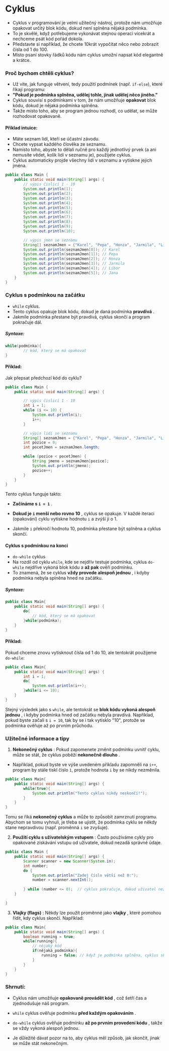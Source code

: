 # Cyklus

- Cyklus v programování je velmi užitečný nástroj, protože nám umožňuje opakovat určitý blok kódu, dokud není splněna
  nějaká podmínka.
- To je skvělé, když potřebujeme vykonávat stejnou operaci vícekrát a nechceme psát kód pořád dokola.
- Představte si například, že chcete 10krát vypočítat něco nebo zobrazit čísla od 1 do 100.
- Místo psaní stovky řádků kódu nám cyklus umožní napsat kód elegantně a krátce.

### Proč bychom chtěli cyklus?

- Už víte, jak funguje větvení, tedy použití podmínek (např. `if-else`), které říkají programu:
- **"Pokud je podmínka splněna, udělej tohle, jinak udělej něco jiného."**
- Cyklus souvisí s podmínkami v tom, že nám umožňuje **opakovat**  blok kódu, dokud je nějaká podmínka splněna.
- Takže místo toho, aby se program jednou rozhodl, co udělat, se může rozhodovat opakovaně.

#### Příklad intuice:

- Máte seznam lidí, kteří se účastní závodu.
- Chcete vypsat každého člověka ze seznamu.
- Namísto toho, abyste to dělali ručně pro každý jednotlivý prvek (a ani nemusíte vědet, kolik lidí v seznamu je),
  použijete cyklus.
- Cyklus automaticky projde všechny lidi v seznamu a vytiskne jejich jména.

```java
public class Main {
    public static void main(String[] args) {
        // výpis čislicí 1 - 10
        System.out.println(1);
        System.out.println(2);
        System.out.println(3);
        System.out.println(4);
        System.out.println(5);
        System.out.println(6);
        System.out.println(7);
        System.out.println(8);
        System.out.println(9);
        System.out.println(10);

        // výpis jmen se seznamu
        String[] seznamJmen = {"Karel", "Pepa", "Honza", "Jarmila", "Libor", "Jana"};
        System.out.println(seznamJmen[0]); // Karel
        System.out.println(seznamJmen[1]); // Pepa
        System.out.println(seznamJmen[2]); // Honza
        System.out.println(seznamJmen[3]); // Jarmila
        System.out.println(seznamJmen[4]); // Libor
        System.out.println(seznamJmen[5]); // Jana
    }
}
```

### Cyklus s podmínkou na začátku

- `while` cyklus.
- Tento cyklus opakuje blok kódu, dokud je daná podmínka **pravdivá** .
- Jakmile podmínka přestane být pravdivá, cyklus skončí a program pokračuje dál.

##### Syntaxe:

```java
while(podmínka){
        // kód, který se má opakovat
}
```

#### Příklad:

Jak přepsat předchozí kód do cyklu?

```java
public class Main {
    public static void main(String[] args) {

        // výpis čislicí 1 - 10
        int i = 1;
        while (i <= 10) {
            System.out.println(i);
            i++;
        }

        // výpis lidí se seznamu
        String[] seznamJmen = {"Karel", "Pepa", "Honza", "Jarmila", "Libor", "Jana"};
        int pozice = 0;
        int pocetJmen = seznamJmen.length;

        while (pozice < pocetJmen) {
            String jmeno = seznamJmen[pozice];
            System.out.println(jmeno);
            pozice++;
        }
    }
}
```

Tento cyklus funguje takto:

- **Začínáme s `i = 1`** .

- **Dokud je `i` menší nebo rovno 10** , cyklus se opakuje. V každé iteraci (opakování) cyklu vytiskne hodnotu `i` a
  zvýší ji o 1.

- Jakmile `i` překročí hodnotu 10, podmínka přestane být splněna a cyklus skončí.

#### Cyklus s podmínkou na konci

- `do-while` cyklus
- Na rozdíl od cyklu `while`, kde se nejdřív testuje podmínka, cyklus `do-while` nejdříve vykoná
  blok kódu a **až pak**  ověří podmínku.
- To znamená, že se cyklus **vždy provede alespoň jednou** , i kdyby podmínka
  nebyla splněna hned na začátku.

##### Syntaxe:

```java
public class Main{
    public static void main(String[] args) {
        do{
            // kód, který se má opakovat
        }while(podmínka);       
    }
}
```

#### Příklad:

Pokud chceme znovu vytisknout čísla od 1 do 10, ale tentokrát použijeme `do-while`:

```java
public class Main{
    public static void main(String[] args) {
        int i = 1;
        do{
            System.out.println(i++);
        }while(i <= 10);
    }
}
```

Stejný výsledek jako s `while`, ale tentokrát se **blok kódu vykoná alespoň jednou** , i kdyby podmínka hned od začátku
nebyla pravdivá. Například, pokud byste začali s `i = 10`, tak by se i tak vytisklo "10", protože se podmínka ověřuje až po
prvním průchodu.

### Užitečné informace a tipy

1. **Nekonečný cyklus** : Pokud zapomenete změnit podmínku uvnitř cyklu, může se stát, že cyklus poběží **nekonečně
   dlouho** . 
- Například, pokud byste ve výše uvedeném příkladu zapomněli na `i++`, program by stále tiskl číslo `1`,
   protože hodnota `i` by se nikdy nezměnila.

```java
public class Main{
    public static void main(String[] args) {
        while(true){
            System.out.println("Tento cyklus nikdy neskončí!");
        }
    }
}
```

Tomu se říká **nekonečný cyklus**  a může to způsobit zamrznutí programu. Abychom se tomu vyhnuli, je třeba se ujistit, že podmínka
cyklu se někdy stane nepravdivou (např. proměnná `i` se zvyšuje).

2. **Použití cyklu s uživatelským vstupem** : Často používáme cykly pro opakované získávání vstupu od uživatele, dokud
   nezadá správné údaje.

```java
public class Main {
    public static void main(String[] args) {
        Scanner scanner = new Scanner(System.in);
        int number;
        do {
            System.out.println("Zadej číslo větší než 0:");
            number = scanner.nextInt();
            
        } while (number <= 0);  // cyklus pokračuje, dokud uživatel nezadá správné číslo
    }

}
```

3. **Vlajky (flags)** : Někdy lze použít proměnné jako **vlajky** , které pomohou řídit, kdy cyklus skončí.
   Například:

```java
public class Main{
    public static void main(String[] args) {
        boolean running = true;
        while(running){
            // nějaký kód
            if(nějaká_podmínka){
                running = false; // když je podmínka splněna, cyklus skončí
            }
        }
    }
}
```

### Shrnutí:

- Cyklus nám umožňuje **opakovaně provádět kód** , což šetří čas a zjednodušuje náš program.

- `while` cyklus ověřuje podmínku **před každým opakováním** .

- `do-while` cyklus ověřuje podmínku **až po prvním provedení kódu** , takže se vždy vykoná alespoň jednou.

- Je důležité dávat pozor na to, aby cyklus měl způsob, jak skončit, jinak se může stát nekonečným.